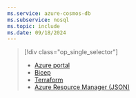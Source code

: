```yaml
---
ms.service: azure-cosmos-db
ms.subservice: nosql
ms.topic: include
ms.date: 09/18/2024
---
```


> [!div class="op_single_selector"]
>
> - [Azure portal](quickstart-portal.md)
> - [Bicep](quickstart-template-bicep.md)
> - [Terraform](quickstart-terraform.md)
> - [Azure Resource Manager (JSON)](quickstart-template-json.md)
>